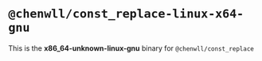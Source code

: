 # `@chenwll/const_replace-linux-x64-gnu`

This is the **x86_64-unknown-linux-gnu** binary for `@chenwll/const_replace`
